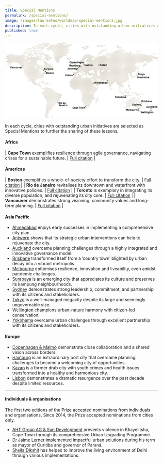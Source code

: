 ```yaml
---
title: Special Mentions
permalink: /special-mentions/
image: /images/laureates/worldmap-special-mentions.jpg
description: In each cycle, cities with outstanding urban initiatives are selected as Special Mentions to further the sharing of these lessons.
published: true
---
```


![Special Mentions](/images/laureates/worldmap-special-mentions.jpg/)

In each cycle, cities with outstanding urban initiatives are selected as Special Mentions to further the sharing of these lessons. 

#### **Africa**

| **Cape Town** exemplifies resilience through agile governance, navigating crises for a sustainable future. | [Full citation](/cape-town/) |

#### **Americas**

| **Boston** exemplifies a whole-of-society effort to transform the city. | [Full citation](/boston/) |
| **Rio de Janeiro** revitalises its downtown and waterfront with innovative policies. | [Full citation](/rio-de-janeiro/) |
| **Toronto** is exemplary in integrating its diverse population, and rejuvenating its city core. | [Full citation](/toronto/) |
| **Vancouver** demonstrates strong visioning, community values and long-term planning. | [Full citation](/vancouver/) |

#### **Asia Pacific**

- [Ahmedabad](/ahmedabad/) enjoys early successes in implementing a comprehensive city plan.  
- [Antwerp](/antwerp/) shows that its strategic urban interventions can help to rejuvenate the city.  
- [Auckland](/auckland/) overcame planning challenges through a highly integrated and innovative governance model.  
- [Brisbane](/brisbane/) transformed itself from a ‘country town’ blighted by urban decay into a vibrant metropolis.  
- [Melbourne](/melbourne2/) epitomises resilience, innovation and liveability, even amidst pandemic challenges.  
- [Surabaya](/surabaya/) is an emerging city that appreciates its culture and preserves its kampung neighbourhoods.  
- [Sydney](/sydney/) demonstrates strong leadership, commitment, and partnership with its citizens and stakeholders.  
- [Tokyo](/tokyo/) is a well-managed megacity despite its large and seemingly ungovernable size.  
- [Wellington](/wellington/) champions urban-nature harmony with citizen-led conservation.  
- [Yokohama](/yokohama/) overcame urban challenges through excellent partnership with its citizens and stakeholders.  

#### **Europe**

- [Copenhagen & Malmö](/copenhagen-malmo/) demonstrate close collaboration and a shared vision across borders.  
- [Hamburg](/hamburg/) is an extraordinary port city that overcame planning challenges to become a welcoming city of opportunities.  
- [Kazan](/kazan/) is a former drab city with youth crimes and health issues transformed into a healthy and harmonious city.  
- [Lisbon](/lisbon/) demonstrates a dramatic resurgence over the past decade despite limited resources.   

---

#### **Individuals & organisations**

The first two editions of the Prize accepted nominations from individuals and organisations. Since 2014, the Prize accepted nominations from cities only.

- [AHT Group AG & Sun Development](/khayelitsha/)  prevents violence in Khayelitsha, Cape Town through its comprehensive Urban Upgrading Programme.   
- [Dr Jaime Lerner](/jaime-lerner/) implemented impactful urban solutions during his term as mayor of Curitiba and governor of Paraná.  
- [Sheila Dikshit](/sheila-dikshit/) has helped to improve the living environment of Delhi through various implementations.  
